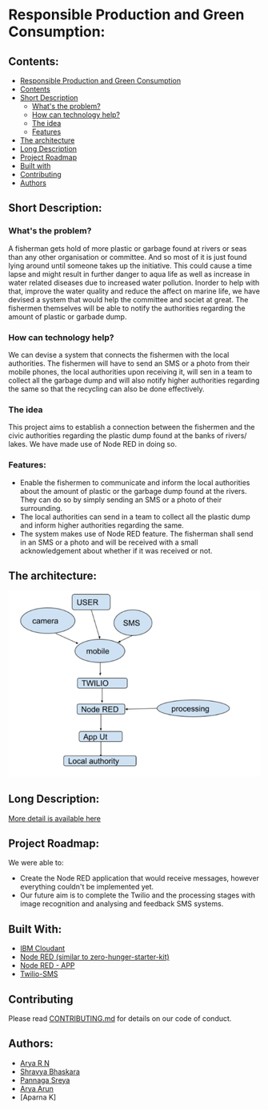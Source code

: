 # Responsible Production and Green Consumption: 

## Contents:
- [Responsible Production and Green Consumption](#responsible-production-and-green-consumption)
- [Contents](#contents)
- [Short Description](#short-description)
  - [What's the problem?](#whats-the-problem)
  - [How can technology help?](#how-can-technology-help)
  - [The idea](#the-idea)
  - [Features](#features)
- [The architecture](#the-architecture)
- [Long Description](#long-description)
- [Project Roadmap](#project-roadmap)
- [Built with](#built-with)
- [Contributing](#contributing)
- [Authors](#authors)

## Short Description:

### What's the problem?
A fisherman gets hold of more plastic or garbage found at rivers or seas than any other organisation or committee. And so most of it is just found lying around until someone takes up the initiative. This could cause a time lapse and might result in further danger to aqua life as well as increase in water related diseases due to increased water pollution. Inorder to help with that, improve the water quality and reduce the affect on marine life, we have devised a system that would help the committee and societ at great. The fishermen themselves will be able to notify the authorities regarding the amount of plastic or garbade dump.

### How can technology help?
We can devise a system that connects the fishermen with the local authorities. The fishermen will have to send an SMS or a photo from their mobile phones, the local authorities upon receiving it, will sen in a team to collect all the garbage dump and will also notify higher authorities regarding the same so that the recycling can also be done effectively.

### The idea
This project aims to establish a connection between the fishermen and the civic authorities regarding the plastic dump found at the banks of rivers/ lakes. We have made use of Node RED in doing so.

### Features:
* Enable the fishermen to communicate and inform the local authorities about the amount of plastic or the garbage dump found at the rivers. They can do so by simply sending an SMS or a photo of their surrounding. 
* The local authorities can send in a team to collect all the plastic dump and inform higher authorities regarding the same. 
* The system makes use of Node RED feature. The fisherman shall send in an SMS or a photo and will be received with a small acknowledgement about whether if it was received or not. 

## The architecture:
![The architectutre](https://github.com/shravya-bhaskara/Responsible-Production-and-Green-Consumption/blob/main/images/architecture.png)

## Long Description:
[More detail is available here](https://github.com/shravya-bhaskara/Responsible-Production-and-Green-Consumption/blob/main/docs/DESCRIPTION.md)

## Project Roadmap:
We were able to:
  - Create the Node RED application that would receive messages, however everything couldn't be implemented yet.
  - Our future aim is to complete the Twilio and the processing stages with image recognition and analysing and feedback SMS systems.
## Built With:
- [IBM Cloudant](https://cloud.ibm.com/catalog?search=cloudant#search_results)
- [Node RED (similar to zero-hunger-starter-kit)](https://github.com/Call-for-Code/Solution-Starter-Kit-Hunger-2021/tree/main/lab)
- [Node RED - APP](https://cloud.ibm.com/developer/appservice/create-app?starterKit=59c9d5bd-4d31-3611-897a-f94eea80dc9f&defaultLanguage=undefined)
- [Twilio-SMS](https://cloud.ibm.com/catalog/services/twilio-programmable-sms)

## Contributing
Please read [CONTRIBUTING.md](CONTRIBUTING.md) for details on our code of conduct.

## Authors:
- [Arya R N](https://www.linkedin.com/in/aryarn?lipi=urn%3Ali%3Apage%3Ad_flagship3_profile_view_base_contact_details%3BPKQolg0URU%2BEkxTxzj8tyw%3D%3D)
- [Shravya Bhaskara](https://www.linkedin.com/in/shravya-bhaskara-56277a1b2?lipi=urn%3Ali%3Apage%3Ad_flagship3_profile_view_base_contact_details%3BtfY0I1IORCKki2Wx4siP8Q%3D%3D)
- [Pannaga Sreya](https://www.linkedin.com/in/pannaga-sreya-ukkalam-148775212?lipi=urn%3Ali%3Apage%3Ad_flagship3_profile_view_base_contact_details%3BWYOsILBORmO8KdirT2IQSA%3D%3D)
- [Arya Arun](https://www.linkedin.com/in/arya-arun-8566b3195?lipi=urn%3Ali%3Apage%3Ad_flagship3_profile_view_base_contact_details%3BUQLWLraYRaq4NyZn2xOXCw%3D%3D)
- [Aparna K]
